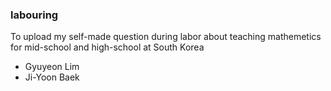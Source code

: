 ### labouring

To upload my self-made question during labor about teaching mathemetics for mid-school and high-school at South Korea

- Gyuyeon Lim
- Ji-Yoon Baek
